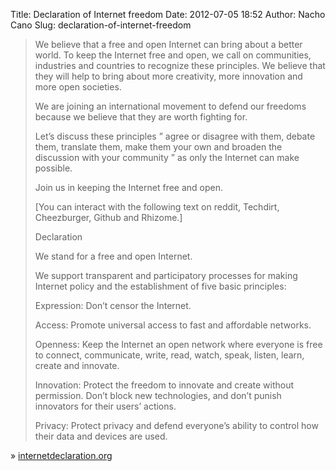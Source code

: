 Title: Declaration of Internet freedom
Date: 2012-07-05 18:52
Author: Nacho Cano
Slug: declaration-of-internet-freedom

> We believe that a free and open Internet can bring about a better
> world. To keep the Internet free and open, we call on communities,
> industries and countries to recognize these principles. We believe
> that they will help to bring about more creativity, more innovation
> and more open societies.
>
> We are joining an international movement to defend our freedoms
> because we believe that they are worth fighting for.
>
> Let’s discuss these principles ” agree or disagree with them, debate
> them, translate them, make them your own and broaden the discussion
> with your community ” as only the Internet can make possible.
>
> Join us in keeping the Internet free and open.
>
> [You can interact with the following text on reddit, Techdirt,
> Cheezburger, Github and Rhizome.]
>
> Declaration
>
> We stand for a free and open Internet.
>
> We support transparent and participatory processes for making Internet
> policy and the establishment of five basic principles:
>
> Expression: Don’t censor the Internet.
>
> Access: Promote universal access to fast and affordable networks.
>
> Openness: Keep the Internet an open network where everyone is free to
> connect, communicate, write, read, watch, speak, listen, learn, create
> and innovate.
>
> Innovation: Protect the freedom to innovate and create without
> permission. Don’t block new technologies, and don’t punish innovators
> for their users’ actions.
>
> Privacy: Protect privacy and defend everyone’s ability to control how
> their data and devices are used.

» [internetdeclaration.org][]

  [internetdeclaration.org]: http://www.internetdeclaration.org/freedom
    "Declaration of Internet freedom"
